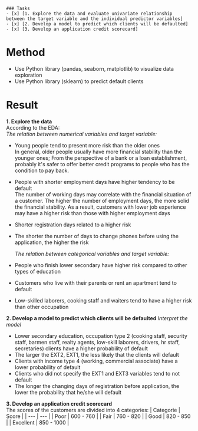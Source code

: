 ```[tasklist]
### Tasks
- [x] [1. Explore the data and evaluate univariate relationship between the target variable and the individual predictor variables]
- [x] [2. Develop a model to predict which clients will be defaulted]
- [x] [3. Develop an application credit scorecard]
```
# Method
- Use Python library (pandas, seaborn, matplotlib) to visualize data exploration
- Use Python library (sklearn) to predict default clients </p>

# Result
**1. Explore the data** <br>
According to the EDA: <br>
_The relation between numerical variables and target variable:_
- Young people tend to present more risk than the older ones <br>
In general, older people usually have more financial stability than the younger ones; From the perspective of a bank or a loan establishment, probably it's safer to offer better credit programs to people who has the condition to pay back.
- People with shorter employment days have higher tendency to be default <br>
The number of working days may correlate with the financial situation of a customer. The higher the number of employment days, the more solid the financial stability. As a result, customers with lower job experience may have a higher risk than those with higher employment days 
- Shorter registration days related to a higher risk
- The shorter the number of days to change phones before using the application, the higher the risk <br>

  _The relation between categorical variables and target variable:_
- People who finish lower secondary have higher risk compared to other types of education
- Customers who live with their parents or rent an apartment tend to default
- Low-skilled laborers, cooking staff and waiters tend to have a higher risk than other occupation </p> 

**2. Develop a model to predict which clients will be defaulted**
_Interpret the model_ <br>
- Lower secondary education, occupation type 2 (cooking staff, security staff, barmen staff, realty agents, low-skill laborers, drivers, hr staff, secretaries) clients have a higher probability of default
- The larger the EXT2, EXT1, the less likely that the clients will default
- Clients with income type 4 (working, commercial associate) have a lower probability of default
- Clients who did not specify the EXT1 and EXT3 variables tend to not default
- The longer the changing days of registration before application, the lower the probability that he/she will default </p>

**3. Develop an application credit scorecard** <br>
The scores of the customers are divided into 4 categories:
| Categorie | Score |
| --- | --- |
| Poor | 600 - 760 |
| Fair | 760 - 820 |
| Good | 820 - 850 |
| Excellent | 850 - 1000 |
